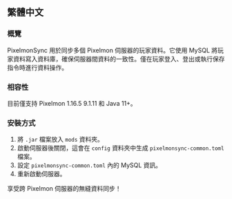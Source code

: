 ## 繁體中文

### 概覽

PixelmonSync 用於同步多個 Pixelmon 伺服器的玩家資料。它使用 MySQL 將玩家資料寫入資料庫，確保伺服器間資料的一致性。僅在玩家登入、登出或執行保存指令時進行資料操作。

### 相容性

目前僅支持 Pixelmon 1.16.5 9.1.11 和 Java 11+。

### 安裝方式

1. 將 `.jar` 檔案放入 `mods` 資料夾。
2. 啟動伺服器後關閉，這會在 `config` 資料夾中生成 `pixelmonsync-common.toml` 檔案。
3. 設定 `pixelmonsync-common.toml` 內的 MySQL 資訊。
4. 重新啟動伺服器。

享受跨 Pixelmon 伺服器的無縫資料同步！
